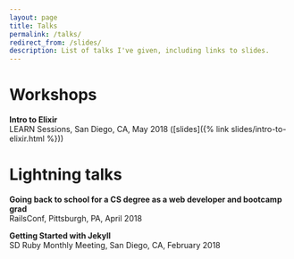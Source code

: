 ```yaml
---
layout: page
title: Talks
permalink: /talks/
redirect_from: /slides/
description: List of talks I've given, including links to slides.
---
```

# Workshops

**Intro to Elixir**  
LEARN Sessions, San Diego, CA, May 2018 ([slides]({% link slides/intro-to-elixir.html %}))

# Lightning talks

**Going back to school for a CS degree as a web developer and bootcamp grad**  
RailsConf, Pittsburgh, PA, April 2018

**Getting Started with Jekyll**  
SD Ruby Monthly Meeting, San Diego, CA, February 2018
